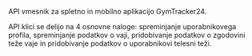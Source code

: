 API vmesnik za spletno in mobilno aplikacijo GymTracker24. 

API klici se delijo na 4 osnovne naloge: spreminjanje uporabnikovega profila, spreminjanje podatkov o vaji, pridobivanje podatkov o zgodovini teže vaje in pridobivanje podatkov o uporabnikovi telesni teži.